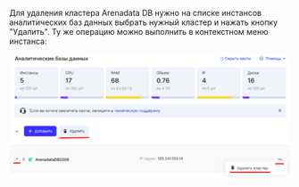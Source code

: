 Для удаления кластера Arenadata DB нужно на списке инстансов аналитических баз данных выбрать нужный кластер и нажать кнопку "Удалить". Ту же операцию можно выполнить в контекстном меню инстанса:

![](./assets/1599677940394-1599677940394.png)